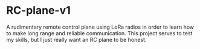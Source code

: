 # RC-plane-v1

A rudimentary remote control plane using LoRa radios in order to learn how to make long range and reliable communication. 
This project serves to test my skills, but I just really want an RC plane to be honest. 

